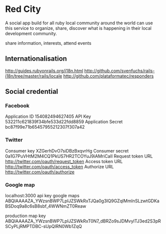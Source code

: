 Red City
===

A social app build for all ruby local community around the world can use this service to organize, share, discover what is happening in their local development community.

share information, interests, attend events


Internationalisation
---

http://guides.rubyonrails.org/i18n.html
http://github.com/svenfuchs/rails-i18n/tree/master/rails/locale
http://github.com/plataformatec/responders


Social credential
---

### Facebook


Application ID
154082494627405
API Key
532211c621839f34bfe533d22fdd8859
Application Secret
bc87f99e71b65457955212307f307a42


### Twitter

Consumer key
XZGerhDvO7siDBzBxqvrHg
Consumer secret
0a1G7PuVHtM2M4CQ1PkUS7HR2TCOYuJ9iAMriCaII
Request token URL
http://twitter.com/oauth/request_token
Access token URL
http://twitter.com/oauth/access_token
Authorize URL
http://twitter.com/oauth/authorize


### Google map

localhost:3000 api key google maps
 ABQIAAAAZA_YWzsnBWP7LpIJZSWkRxTJQa0g3IQ9GZqIMmInSLzwtGDKaBSDoq9a8c6sB8sbf_4WWNmZT0Reaw


production map key  ABQIAAAAZA_YWzsnBWP7LpIJZSWkRxT0N7_dBRZo9sJDMvyITJ3ed2S3pRSCyPLjRMPTDBC-sUpQlRN0Wb1ZqQ